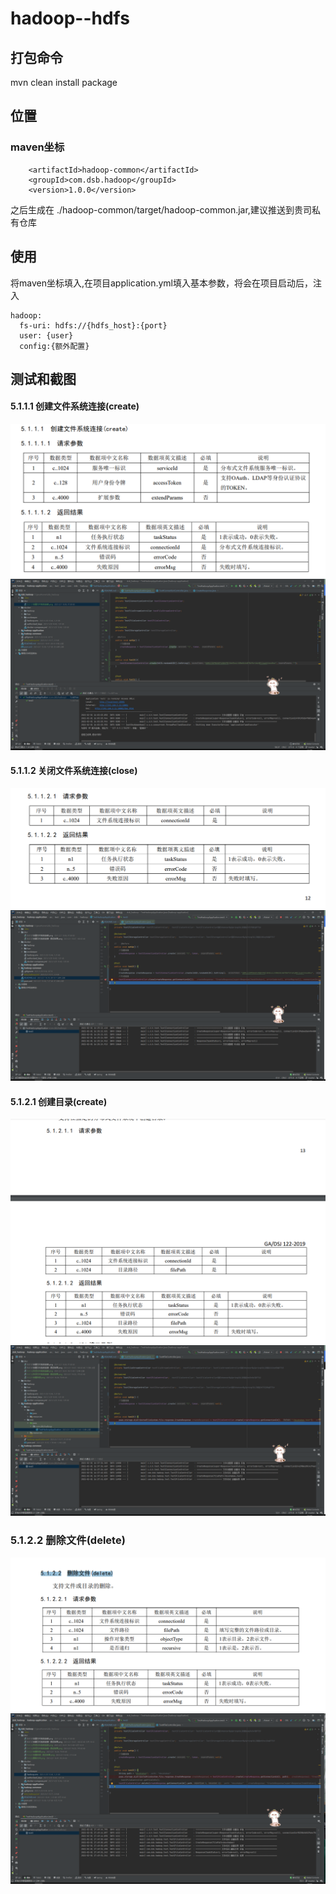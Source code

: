 # hadoop--hdfs

## 打包命令

mvn clean install package

## 位置

### maven坐标

        <artifactId>hadoop-common</artifactId>
        <groupId>com.dsb.hadoop</groupId>
        <version>1.0.0</version>

之后生成在 ./hadoop-common/target/hadoop-common.jar,建议推送到贵司私有仓库

## 使用

将maven坐标填入,在项目application.yml填入基本参数，将会在项目启动后，注入

```
hadoop:
  fs-uri: hdfs://{hdfs_host}:{port}
  user: {user}
  config:{额外配置}
```
## 测试和截图

#### 5.1.1.1 创建文件系统连接(create)
![img.png](doc/5.1.1.1创建文件系统连接.png)
![img.png](doc/5.1.1.1创建文件系统连接--测试结果.png)

#### 5.1.1.2 关闭文件系统连接(close)
![img.png](doc/5.1.1.2关闭文件系统连接.png)
![img.png](doc/5.1.1.2关闭文件系统连接--测试结果.png)

#### 5.1.2.1 创建目录(create)
![img.png](doc/5.1.2.1创建目录.png)
![img.png](doc/5.1.2.1创建目录--测试结果.png)

### 5.1.2.2 删除文件(delete)
![img.png](doc/5.1.2.2删除文件.png)
![img.png](doc/5.1.2.2删除文件--测试结果.png)
